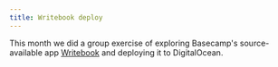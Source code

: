 ```yaml
---
title: Writebook deploy
---
```


This month we did a group exercise of exploring Basecamp's source-available app [Writebook](https://once.com/writebook) and deploying it to DigitalOcean.
